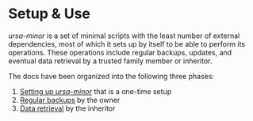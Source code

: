 # Setup & Use

*ursa-minor* is a set of minimal scripts with the least number of external dependencies, most of which it sets up by itself to be able to perform its operations. These operations include regular backups, updates, and eventual data retrieval by a trusted family member or inheritor.

The docs have been organized into the following three phases:

1. [Setting up *ursa-minor*](./01-setup.md) that is a one-time setup
2. [Regular backups](./02-regular-backups.md) by the owner
3. [Data retrieval](./03-data-retrieval.md) by the inheritor

